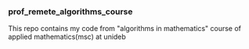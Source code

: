 ### prof_remete_algorithms_course

This repo contains my code from "algorithms in mathematics" course of applied mathematics(msc) at unideb
